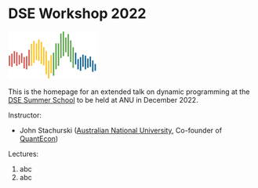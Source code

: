 # DSE Workshop 2022

![](qe-logo-large.png)

This is the homepage for an extended talk on dynamic programming at the [DSE
Summer School](https://dseconf.org/) to be held at ANU in December 2022.

Instructor:

* John Stachurski ([Australian National University](https://www.anu.edu.au/), Co-founder of [QuantEcon](https://dseconf.org/))

Lectures:

1. abc
2. abc


